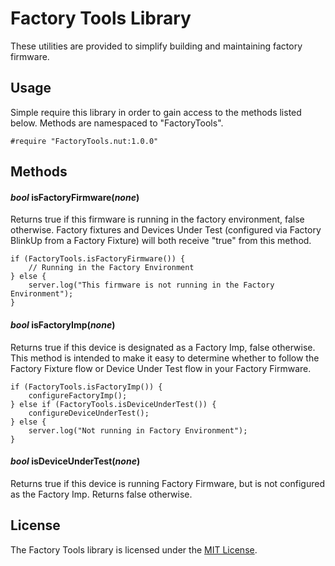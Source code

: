 # Factory Tools Library

These utilities are provided to simplify building and maintaining factory firmware. 

## Usage

Simple require this library in order to gain access to the methods listed below. Methods are namespaced to "FactoryTools".

```Squirrel
#require "FactoryTools.nut:1.0.0"
```

## Methods

#### *bool* isFactoryFirmware(*none*)
Returns true if this firmware is running in the factory environment, false otherwise. Factory fixtures and Devices Under Test (configured via Factory BlinkUp from a Factory Fixture) will both receive "true" from this method.

```Squirrel
if (FactoryTools.isFactoryFirmware()) {
    // Running in the Factory Environment
} else {
    server.log("This firmware is not running in the Factory Environment");
}
```

#### *bool* isFactoryImp(*none*)
Returns true if this device is designated as a Factory Imp, false otherwise. This method is intended to make it easy to determine whether to follow the Factory Fixture flow or Device Under Test flow in your Factory Firmware.

```Squirrel
if (FactoryTools.isFactoryImp()) {
	configureFactoryImp();
} else if (FactoryTools.isDeviceUnderTest()) { 
	configureDeviceUnderTest();
} else {
	server.log("Not running in Factory Environment");
}
```

#### *bool* isDeviceUnderTest(*none*) 
Returns true if this device is running Factory Firmware, but is not configured as the Factory Imp. Returns false otherwise. 

## License

The Factory Tools library is licensed under the [MIT License](./LICENSE).
